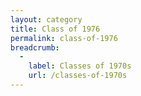```yaml
---
layout: category
title: Class of 1976
permalink: class-of-1976
breadcrumb:
  -
    label: Classes of 1970s
    url: /classes-of-1970s
---
```

